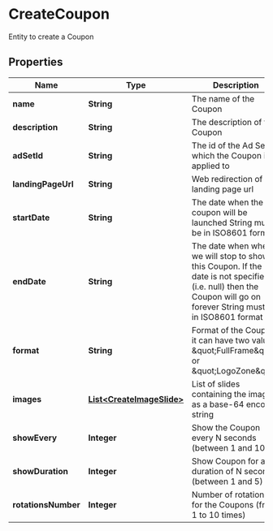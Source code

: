 

# CreateCoupon

Entity to create a Coupon

## Properties

Name | Type | Description | Notes
------------ | ------------- | ------------- | -------------
**name** | **String** | The name of the Coupon | 
**description** | **String** | The description of the Coupon |  [optional]
**adSetId** | **String** | The id of the Ad Set on which the Coupon is applied to | 
**landingPageUrl** | **String** | Web redirection of the landing page url | 
**startDate** | **String** | The date when the coupon will be launched  String must be in ISO8601 format | 
**endDate** | **String** | The date when when we will stop to show this Coupon. If the end date is not specified (i.e. null) then the Coupon will go on forever  String must be in ISO8601 format |  [optional]
**format** | **String** | Format of the Coupon, it can have two values: \&quot;FullFrame\&quot; or \&quot;LogoZone\&quot; | 
**images** | [**List&lt;CreateImageSlide&gt;**](CreateImageSlide.md) | List of slides containing the images as a base-64 encoded string | 
**showEvery** | **Integer** | Show the Coupon every N seconds (between 1 and 10) | 
**showDuration** | **Integer** | Show Coupon for a duration of N seconds (between 1 and 5) | 
**rotationsNumber** | **Integer** | Number of rotations for the Coupons (from 1 to 10 times) | 



